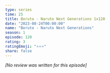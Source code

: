 ```yaml
---
type: series
time: 25
title: Boruto - Naruto Next Generations 1x120
date: "2023-08-24T00:00:00"
name: "Boruto - Naruto Next Generations"
season: 1
episode: 120
rating: 3
ratingEmoji: "⭐️⭐️⭐️"
share: false
---
```


_[No review was written for this episode]_